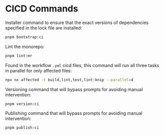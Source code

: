 # CICD Commands

Installer command to ensure that the exact versions of dependencies specified in the lock file are installed:

```bash
pnpm bootstrap:ci
```

Lint the monorepo:

```bash
pnpm lint:mr
```

Found in the workflow `.yml` cicd files, this command will run all three tasks in parallel for only affected files:

```bash
npx nx affected -t build,lint,test,lint:knip --parallel=4
```

Versioning command that will bypass prompts for avoiding manual intervention:

```bash
pnpm version:ci
```

Publishing command that will bypass prompts for avoiding manual intervention:

```bash
pnpm publish:ci
```
